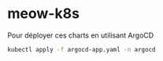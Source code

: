 # meow-k8s

Pour déployer ces charts en utilisant ArgoCD

```sh
kubectl apply -f argocd-app.yaml -n argocd
```

